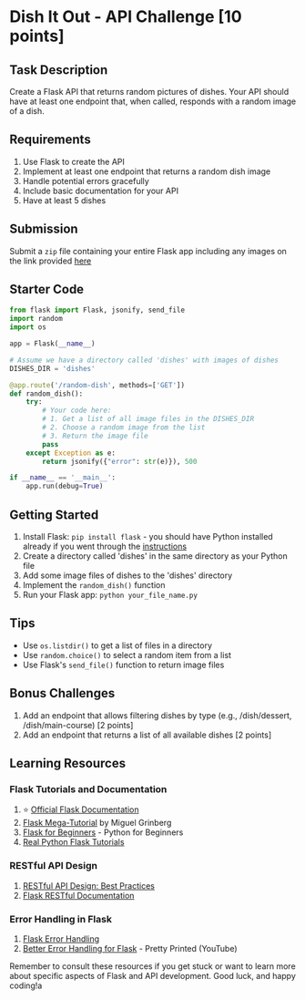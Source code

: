 # Dish It Out - API Challenge [10 points]

## Task Description
Create a Flask API that returns random pictures of dishes. Your API should have at least one endpoint that, when called, responds with a random image of a dish.

## Requirements
1. Use Flask to create the API
2. Implement at least one endpoint that returns a random dish image
3. Handle potential errors gracefully
4. Include basic documentation for your API
5. Have at least 5 dishes

## Submission
Submit a `zip` file containing your entire Flask app including any images on the link provided [here](https://shriteq.org/task-force/tasks)

## Starter Code

```python
from flask import Flask, jsonify, send_file
import random
import os

app = Flask(__name__)

# Assume we have a directory called 'dishes' with images of dishes
DISHES_DIR = 'dishes'

@app.route('/random-dish', methods=['GET'])
def random_dish():
    try:
        # Your code here: 
        # 1. Get a list of all image files in the DISHES_DIR
        # 2. Choose a random image from the list
        # 3. Return the image file
        pass
    except Exception as e:
        return jsonify({"error": str(e)}), 500

if __name__ == '__main__':
    app.run(debug=True)
```

## Getting Started
1. Install Flask: `pip install flask` - you should have Python installed already if you went through the [instructions](https://shriteq.org/task-force/instructions)
2. Create a directory called 'dishes' in the same directory as your Python file
3. Add some image files of dishes to the 'dishes' directory
4. Implement the `random_dish()` function
5. Run your Flask app: `python your_file_name.py`

## Tips
- Use `os.listdir()` to get a list of files in a directory
- Use `random.choice()` to select a random item from a list
- Use Flask's `send_file()` function to return image files

## Bonus Challenges
1. Add an endpoint that allows filtering dishes by type (e.g., /dish/dessert, /dish/main-course) [2 points]
2. Add an endpoint that returns a list of all available dishes [2 points]

## Learning Resources

### Flask Tutorials and Documentation
1. ⭐️ [Official Flask Documentation](https://flask.palletsprojects.com/)
2. [Flask Mega-Tutorial](https://blog.miguelgrinberg.com/post/the-flask-mega-tutorial-part-i-hello-world) by Miguel Grinberg
3. [Flask for Beginners](https://www.pythonforbeginners.com/flask/) - Python for Beginners
4. [Real Python Flask Tutorials](https://realpython.com/tutorials/flask/)

### RESTful API Design
1. [RESTful API Design: Best Practices](https://blog.restcase.com/restful-api-design-13-best-practices-to-make-your-users-happy/)
2. [Flask RESTful Documentation](https://flask-restful.readthedocs.io/en/latest/)

### Error Handling in Flask
1. [Flask Error Handling](https://flask.palletsprojects.com/en/2.0.x/errorhandling/)
2. [Better Error Handling for Flask](https://www.youtube.com/watch?v=lYqxU4z5sHE) - Pretty Printed (YouTube)

Remember to consult these resources if you get stuck or want to learn more about specific aspects of Flask and API development. Good luck, and happy coding!a